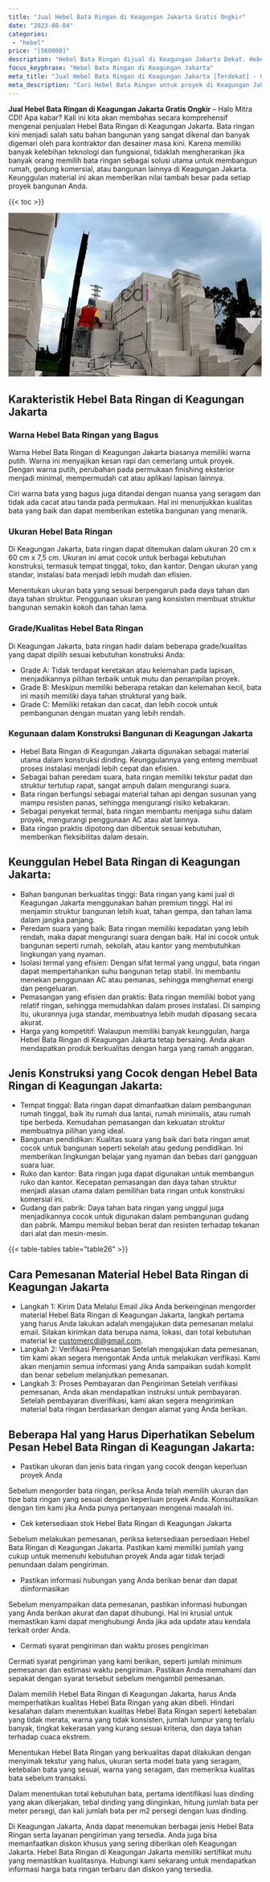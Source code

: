 ```yaml
---
title: "Jual Hebel Bata Ringan di Keagungan Jakarta Gratis Ongkir"
date: "2023-08-04"
categories:
 - "hebel"
price: "[560000]"
description: "Hebel Bata Ringan dijual di Keagungan Jakarta Dekat. Hebel Bata Ringan ini sering digunakan dalam proyek pembangunan sebagai bahan bangunan dinding yang kokoh dan tahan lama. Silakan hubungi kami untuk informasi lebih lanjut."
focus_keyphrase: "Hebel Bata Ringan di Keagungan Jakarta"
meta_title: "Jual Hebel Bata Ringan di Keagungan Jakarta [Terdekat] - CDI"
meta_description: "Cari Hebel Bata Ringan untuk proyek di Keagungan Jakarta? Kami memiliki Hebel Bata Ringan berkualitas untuk material dinding. Dapatkan penawaran terbaik sekarang."
---
```


**Jual Hebel Bata Ringan di Keagungan Jakarta Gratis Ongkir** – Halo Mitra CDI! Apa kabar? Kali ini kita akan membahas secara komprehensif mengenai penjualan Hebel Bata Ringan di Keagungan Jakarta. Bata ringan kini menjadi salah satu bahan bangunan yang sangat dikenal dan banyak digemari oleh para kontraktor dan desainer masa kini. Karena memiliki banyak kelebihan teknologi dan fungsional, tidaklah mengherankan jika banyak orang memilih bata ringan sebagai solusi utama untuk membangun rumah, gedung komersial, atau bangunan lainnya di Keagungan Jakarta. Keunggulan material ini akan memberikan nilai tambah besar pada setiap proyek bangunan Anda.

{{< toc >}}

![Jual Hebel Bata Ringan di Keagungan Jakarta Gratis Ongkir](/images/hebel/hebel-bataringan-03.jpg)

## Karakteristik Hebel Bata Ringan di Keagungan Jakarta

### Warna Hebel Bata Ringan yang Bagus

Warna Hebel Bata Ringan di Keagungan Jakarta biasanya memiliki warna putih. Warna ini menyajikan kesan rapi dan cemerlang untuk proyek. Dengan warna putih, perubahan pada permukaan finishing eksterior menjadi minimal, mempermudah cat atau aplikasi lapisan lainnya.

Ciri warna bata yang bagus juga ditandai dengan nuansa yang seragam dan tidak ada cacat atau tanda pada permukaan. Hal ini menunjukkan kualitas bata yang baik dan dapat memberikan estetika bangunan yang menarik.

### Ukuran Hebel Bata Ringan

Di Keagungan Jakarta, bata ringan dapat ditemukan dalam ukuran 20 cm x 60 cm x 7,5 cm. Ukuran ini amat cocok untuk berbagai kebutuhan konstruksi, termasuk tempat tinggal, toko, dan kantor. Dengan ukuran yang standar, instalasi bata menjadi lebih mudah dan efisien.

Menentukan ukuran bata yang sesuai berpengaruh pada daya tahan dan daya tahan struktur. Penggunaan ukuran yang konsisten membuat struktur bangunan semakin kokoh dan tahan lama.

### Grade/Kualitas Hebel Bata Ringan

Di Keagungan Jakarta, bata ringan hadir dalam beberapa grade/kualitas yang dapat dipilih sesuai kebutuhan konstruksi Anda:

*   Grade A: Tidak terdapat keretakan atau kelemahan pada lapisan, menjadikannya pilihan terbaik untuk mutu dan penampilan proyek.
*   Grade B: Meskipun memiliki beberapa retakan dan kelemahan kecil, bata ini masih memiliki daya tahan struktural yang baik.
*   Grade C: Memiliki retakan dan cacat, dan lebih cocok untuk pembangunan dengan muatan yang lebih rendah.

### Kegunaan dalam Konstruksi Bangunan di Keagungan Jakarta

*   Hebel Bata Ringan di Keagungan Jakarta digunakan sebagai material utama dalam konstruksi dinding. Keunggulannya yang enteng membuat proses instalasi menjadi lebih cepat dan efisien.
*   Sebagai bahan peredam suara, bata ringan memiliki tekstur padat dan struktur tertutup rapat, sangat ampuh dalam mengurangi suara.
*   Bata ringan berfungsi sebagai material tahan api dengan susunan yang mampu resisten panas, sehingga mengurangi risiko kebakaran.
*   Sebagai penyekat termal, bata ringan membantu menjaga suhu dalam proyek, mengurangi penggunaan AC atau alat lainnya.
*   Bata ringan praktis dipotong dan dibentuk sesuai kebutuhan, memberikan fleksibilitas dalam desain.

## Keunggulan Hebel Bata Ringan di Keagungan Jakarta:

*   Bahan bangunan berkualitas tinggi: Bata ringan yang kami jual di Keagungan Jakarta menggunakan bahan premium tinggi. Hal ini menjamin struktur bangunan lebih kuat, tahan gempa, dan tahan lama dalam jangka panjang.
*   Peredam suara yang baik: Bata ringan memiliki kepadatan yang lebih rendah, maka dapat mengurangi suara dengan baik. Hal ini cocok untuk bangunan seperti rumah, sekolah, atau kantor yang membutuhkan lingkungan yang nyaman.
*   Isolasi termal yang efisien: Dengan sifat termal yang unggul, bata ringan dapat mempertahankan suhu bangunan tetap stabil. Ini membantu menekan penggunaan AC atau pemanas, sehingga menghemat energi dan pengeluaran.
*   Pemasangan yang efisien dan praktis: Bata ringan memiliki bobot yang relatif ringan, sehingga memudahkan dalam proses instalasi. Di samping itu, ukurannya juga standar, membuatnya lebih mudah dipasang secara akurat.
*   Harga yang kompetitif: Walaupun memiliki banyak keunggulan, harga Hebel Bata Ringan di Keagungan Jakarta tetap bersaing. Anda akan mendapatkan produk berkualitas dengan harga yang ramah anggaran.

## Jenis Konstruksi yang Cocok dengan Hebel Bata Ringan di Keagungan Jakarta:

*   Tempat tinggal: Bata ringan dapat dimanfaatkan dalam pembangunan rumah tinggal, baik itu rumah dua lantai, rumah minimalis, atau rumah tipe berbeda. Kemudahan pemasangan dan kekuatan struktur membuatnya pilihan yang ideal.
*   Bangunan pendidikan: Kualitas suara yang baik dari bata ringan amat cocok untuk bangunan seperti sekolah atau gedung pendidikan. Ini memberikan lingkungan belajar yang nyaman dan bebas dari gangguan suara luar.
*   Ruko dan kantor: Bata ringan juga dapat digunakan untuk membangun ruko dan kantor. Kecepatan pemasangan dan daya tahan struktur menjadi alasan utama dalam pemilihan bata ringan untuk konstruksi komersial ini.
*   Gudang dan pabrik: Daya tahan bata ringan yang unggul juga menjadikannya cocok untuk digunakan dalam pembangunan gudang dan pabrik. Mampu memikul beban berat dan resisten terhadap tekanan dari alat dan mesin-mesin.

{{< table-tables table="table26" >}}

## Cara Pemesanan Material Hebel Bata Ringan di Keagungan Jakarta

*   Langkah 1: Kirim Data Melalui Email
Jika Anda berkeinginan mengorder material Hebel Bata Ringan di Keagungan Jakarta, langkah pertama yang harus Anda lakukan adalah mengajukan data pemesanan melalui email. Silakan kirimkan data berupa nama, lokasi, dan total kebutuhan material ke customercdi@gmail.com.
*   Langkah 2: Verifikasi Pemesanan
Setelah mengajukan data pemesanan, tim kami akan segera mengontak Anda untuk melakukan verifikasi. Kami akan menjamin semua informasi yang Anda sampaikan sudah komplit dan benar sebelum melanjutkan pemesanan.
*   Langkah 3: Proses Pembayaran dan Pengiriman
Setelah verifikasi pemesanan, Anda akan mendapatkan instruksi untuk pembayaran. Setelah pembayaran diverifikasi, kami akan segera mengirimkan material bata ringan berdasarkan dengan alamat yang Anda berikan.

## Beberapa Hal yang Harus Diperhatikan Sebelum Pesan Hebel Bata Ringan di Keagungan Jakarta:

*   Pastikan ukuran dan jenis bata ringan yang cocok dengan keperluan proyek Anda

Sebelum mengorder bata ringan, periksa Anda telah memilih ukuran dan tipe bata ringan yang sesuai dengan keperluan proyek Anda. Konsultasikan dengan tim kami jika Anda punya pertanyaan mengenai masalah ini.
*   Cek ketersediaan stok Hebel Bata Ringan di Keagungan Jakarta

Sebelum melakukan pemesanan, periksa ketersediaan persediaan Hebel Bata Ringan di Keagungan Jakarta. Pastikan kami memiliki jumlah yang cukup untuk memenuhi kebutuhan proyek Anda agar tidak terjadi penundaan dalam pengiriman.
*   Pastikan informasi hubungan yang Anda berikan benar dan dapat diinformasikan

Sebelum menyampaikan data pemesanan, pastikan informasi hubungan yang Anda berikan akurat dan dapat dihubungi. Hal ini krusial untuk memastikan kami dapat menghubungi Anda jika ada update atau kendala terkait order Anda.
*   Cermati syarat pengiriman dan waktu proses pengiriman

Cermati syarat pengiriman yang kami berikan, seperti jumlah minimum pemesanan dan estimasi waktu pengiriman. Pastikan Anda memahami dan sepakat dengan syarat tersebut sebelum mengambil pemesanan.

Dalam memilih Hebel Bata Ringan di Keagungan Jakarta, harus Anda memperhatikan kualitas Hebel Bata Ringan yang akan dibeli. Hindari kesalahan dalam menentukan kualitas Hebel Bata Ringan seperti ketebalan yang tidak merata, warna yang tidak konsisten, jumlah lumpur yang terlalu banyak, tingkat kekerasan yang kurang sesuai kriteria, dan daya tahan terhadap cuaca ekstrem.

Menentukan Hebel Bata Ringan yang berkualitas dapat dilakukan dengan menyimak tekstur yang halus, ukuran serta model bata yang seragam, ketebalan bata yang sesuai, warna yang seragam, dan memeriksa kualitas bata sebelum transaksi.

Dalam menentukan total kebutuhan bata, pertama identifikasi luas dinding yang akan dikerjakan, tebal dinding yang diinginkan, hitung jumlah bata per meter persegi, dan kali jumlah bata per m2 persegi dengan luas dinding.

Di Keagungan Jakarta, Anda dapat menemukan berbagai jenis Hebel Bata Ringan serta layanan pengiriman yang tersedia. Anda juga bisa memanfaatkan diskon khusus yang sering diberikan oleh Keagungan Jakarta. Hebel Bata Ringan di Keagungan Jakarta memiliki sertifikat mutu yang memastikan kualitasnya. Hubungi kami sekarang untuk mendapatkan informasi harga bata ringan terbaru dan diskon yang tersedia.